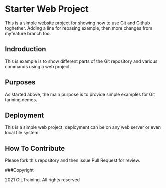 # Starter Web Project

This is a simple website project for showing how to use Git and Github toghether.
Adding a line for rebasing example, then more changes from myfeature branch too.

## Indroduction

This is example is to show different parts of the Git repository and various commands using a web project.

## Purposes

As started above, the main purpose is to provide simple examples for Git tarining demos.

## Deployment

This is a simple web project, deployment can be on  any web server or even local file system.

## How To Contribute

Please fork this repository and then issue Pull Request for review.


###Copyright

2021 Git.Training. All rights reserved